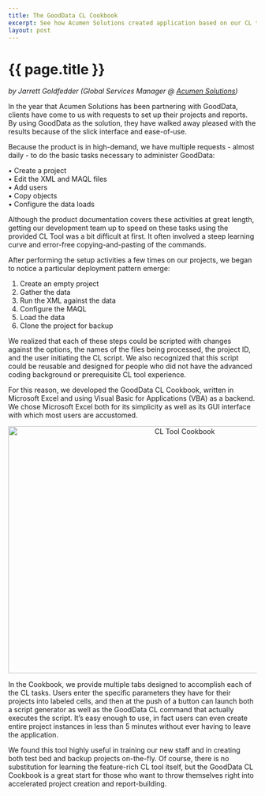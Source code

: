 ```yaml
---
title: The GoodData CL Cookbook
excerpt: See how Acumen Solutions created application based on our CL tool.
layout: post
---
```


# {{ page.title }}

_by Jarrett Goldfedder (Global Services Manager @ [Acumen Solutions](http://www.acumensolutions.com/))_

In the year that Acumen Solutions has been partnering with GoodData, clients have come to us with requests to set up their projects and reports. By using GoodData as the solution, they have walked away pleased with the results because of the slick interface and ease-of-use.

Because the product is in high-demand, we have multiple requests - almost daily - to do the basic tasks necessary to administer GoodData:  

•	Create a project  
•	Edit the XML and MAQL files  
•	Add users  
•	Copy objects  
•	Configure the data loads  

Although the product documentation covers these activities at great length, getting our development team up to speed on these tasks using the provided CL Tool was a bit difficult at first. It often involved a steep learning curve and error-free copying-and-pasting of the commands.

After performing the setup activities a few times on our projects, we began to notice a particular deployment pattern emerge:

1.	Create an empty project
2.	Gather the data
3.	Run the XML against the data
4.	Configure the MAQL
5.	Load the data
6.	Clone the project for backup

We realized that each of these steps could be scripted with changes against the options, the names of the files being processed, the project ID, and the user initiating the CL script. We also recognized that this script could be reusable and designed for people who did not have the advanced coding background or prerequisite CL tool experience.

For this reason, we developed the GoodData CL Cookbook, written in Microsoft Excel and using Visual Basic for Applications (VBA) as a backend.  We chose Microsoft Excel both for its simplicity as well as its GUI interface with which most users are accustomed.

<p>
<center><img src="{{ site.root }}/images/posts/clCookBook.png" alt="CL Tool Cookbook" width="700" height="500"></center>
</p>

In the Cookbook, we provide multiple tabs designed to accomplish each of the CL tasks.  Users enter the specific parameters they have for their projects into labeled cells, and then at the push of a button can launch both a script generator as well as the GoodData CL command that actually executes the script. It’s easy enough to use, in fact users can even create entire project instances in less than 5 minutes without ever having to leave the application.

We found this tool highly useful in training our new staff and in creating both test bed and backup projects on-the-fly.  Of course, there is no substitution for learning the feature-rich CL tool itself, but the GoodData CL Cookbook is a great start for those who want to throw themselves right into accelerated project creation and report-building.
